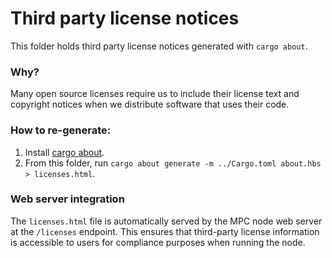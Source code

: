 # Third party license notices
This folder holds third party license notices generated with `cargo about`.

### Why?
Many open source licenses require us to include their license text and copyright notices when we distribute software that uses their code.

### How to re-generate:
1. Install [cargo about](https://github.com/EmbarkStudios/cargo-about).
2. From this folder, run `cargo about generate -m ../Cargo.toml about.hbs > licenses.html`.

### Web server integration
The `licenses.html` file is automatically served by the MPC node web server at the `/licenses` endpoint. This ensures that third-party license information is accessible to users for compliance purposes when running the node.
